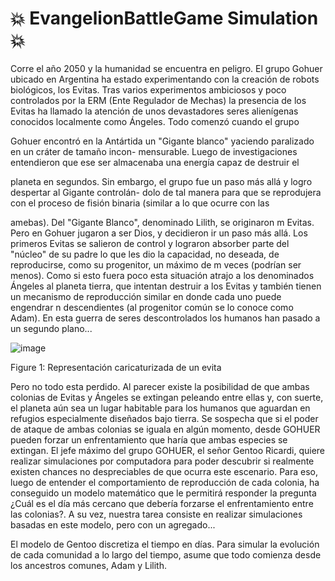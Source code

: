 # :boom: EvangelionBattleGame Simulation :boom:


Corre el año 2050 y la humanidad se encuentra en peligro. El grupo Gohuer ubicado en Argentina ha estado
experimentando con la creación de robots biológicos, los Evitas. Tras varios experimentos ambiciosos y poco
controlados por la ERM (Ente Regulador de Mechas) la presencia de los Evitas ha llamado la atención de
unos devastadores seres alienígenas conocidos localmente como Ángeles. Todo comenzó cuando el grupo

Gohuer encontró en la Antártida un "Gigante blanco" yaciendo paralizado en un cráter de tamaño incon-
mensurable. Luego de investigaciones entendieron que ese ser almacenaba una energía capaz de destruir el

planeta en segundos. Sin embargo, el grupo fue un paso más allá y logro despertar al Gigante controlán-
dolo de tal manera para que se reprodujera con el proceso de fisión binaria (similar a lo que ocurre con las

amebas). Del "Gigante Blanco", denominado Lilith, se originaron m Evitas. Pero en Gohuer jugaron a ser
Dios, y decidieron ir un paso más allá. Los primeros Evitas se salieron de control y lograron absorber parte
del "núcleo" de su padre lo que les dio la capacidad, no deseada, de reproducirse, como su progenitor, un
máximo de m veces (podrían ser menos).
Como si esto fuera poco esta situación atrajo a los denominados Ángeles al planeta tierra, que intentan
destruir a los Evitas y también tienen un mecanismo de reproducción similar en donde cada uno puede
engendrar n descendientes (al progenitor común se lo conoce como Adam).
En esta guerra de seres descontrolados los humanos han pasado a un segundo plano...

![image](https://user-images.githubusercontent.com/68394259/165647877-4eddd8da-b49f-4b5b-abdc-0e57e26b861e.png)


Figure 1: Representación caricaturizada de un evita

Pero no todo esta perdido. Al parecer existe la posibilidad de que ambas colonias de Evitas y Ángeles se
extingan peleando entre ellas y, con suerte, el planeta aún sea un lugar habitable para los humanos que
aguardan en refugios especialmente diseñados bajo tierra. Se sospecha que si el poder de ataque de ambas
colonias se iguala en algún momento, desde GOHUER pueden forzar un enfrentamiento que haría que ambas
especies se extingan.
El jefe máximo del grupo GOHUER, el señor Gentoo Ricardi, quiere realizar simulaciones por computadora
para poder descubrir si realmente existen chances no despreciables de que ocurra este escenario. Para eso,
luego de entender el comportamiento de reproducción de cada colonia, ha conseguido un modelo matemático
que le permitirá responder la pregunta ¿Cuál es el día más cercano que debería forzarse el enfrentamiento
entre las colonias?. A su vez, nuestra tarea consiste en realizar simulaciones basadas en este modelo, pero
con un agregado...

El modelo de Gentoo discretiza el tiempo en días. Para simular la evolución de cada comunidad a lo largo
del tiempo, asume que todo comienza desde los ancestros comunes, Adam y Lilith.
